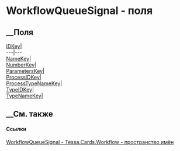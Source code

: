 # WorkflowQueueSignal - поля
##  __Поля
[IDKey](F_Tessa_Cards_Workflow_WorkflowQueueSignal_IDKey.htm)|  
---|---  
[NameKey](F_Tessa_Cards_Workflow_WorkflowQueueSignal_NameKey.htm)|  
[NumberKey](F_Tessa_Cards_Workflow_WorkflowQueueSignal_NumberKey.htm)|  
[ParametersKey](F_Tessa_Cards_Workflow_WorkflowQueueSignal_ParametersKey.htm)|  
[ProcessIDKey](F_Tessa_Cards_Workflow_WorkflowQueueSignal_ProcessIDKey.htm)|  
[ProcessTypeNameKey](F_Tessa_Cards_Workflow_WorkflowQueueSignal_ProcessTypeNameKey.htm)|  
[TypeIDKey](F_Tessa_Cards_Workflow_WorkflowQueueSignal_TypeIDKey.htm)|  
[TypeNameKey](F_Tessa_Cards_Workflow_WorkflowQueueSignal_TypeNameKey.htm)|  
## __См. также
#### Ссылки
[WorkflowQueueSignal - ](T_Tessa_Cards_Workflow_WorkflowQueueSignal.htm)
[Tessa.Cards.Workflow - пространство имён](N_Tessa_Cards_Workflow.htm)
